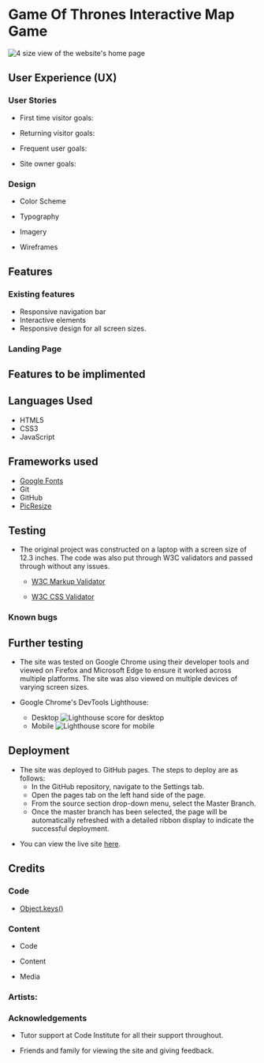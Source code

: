<!-- 
Todo list
Onload pannel to explain the game
Add remaining locations
Update distances, location info, etc
Improve css design
Media quieries
README
Code cleanup
 -->

# Game Of Thrones Interactive Map Game

![4 size view of the website's home page]()

## User Experience (UX)

### User Stories           
- First time visitor goals:

- Returning visitor goals:

- Frequent user goals:

- Site owner goals: 

### Design
- Color Scheme

- Typography

- Imagery

- Wireframes 

<!-- HTML used instead of markdown to control image size as images were very large when testing. -->

## Features

### Existing features
- Responsive navigation bar
- Interactive elements
- Responsive design for all screen sizes.

### Landing Page

## Features to be implimented

## Languages Used

- HTML5
- CSS3
- JavaScript

## Frameworks used

- [Google Fonts](https://fonts.google.com/)
- Git
- GitHub
- [PicResize](https://picresize.com/)

## Testing

- The original project was constructed on a laptop with a screen size of 12.3 inches. The code was also put through W3C validators and passed through without any issues.

  - [W3C Markup Validator]()

  - [W3C CSS Validator]()

### Known bugs

## Further testing
- The site was tested on Google Chrome using their developer tools and viewed on Firefox and Microsoft Edge to ensure it worked across multiple platforms. The site was also viewed on multiple devices of varying screen sizes.

- Google Chrome's DevTools Lighthouse:
  - Desktop
        ![Lighthouse score for desktop]()
  - Mobile
        ![Lighthouse score for mobile]()

## Deployment 
- The site was deployed to GitHub pages. The steps to deploy are as follows:
  - In the GitHub repository, navigate to the Settings tab.
  - Open the pages tab on the left hand side of the page.
  - From the source section drop-down menu, select the Master Branch.
  - Once the master branch has been selected, the page will be automatically refreshed with a detailed ribbon display to indicate the successful deployment.
<!-- Deployment code and content taken straight from Code Institutes README template -->

- You can view the live site [here]().

## Credits 

### Code
- [Object.keys()](https://developer.mozilla.org/en-US/docs/Web/JavaScript/Reference/Global_Objects/Object/keys)

### Content
- Code

- Content

- Media

### Artists:

### Acknowledgements
    
- Tutor support at Code Institute for all their support throughout.

- Friends and family for viewing the site and giving feedback.